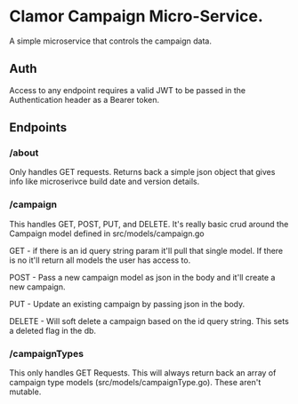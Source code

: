 # Clamor Campaign Micro-Service.

A simple microservice that controls the campaign data.

## Auth

Access to any endpoint requires a valid JWT to be passed in the Authentication header as a Bearer token.

## Endpoints

### /about

Only handles GET requests. Returns back a simple json object that gives info like microserivce build date and version details.

### /campaign

This handles GET, POST, PUT, and DELETE. It's really basic crud around the Campaign model defined in src/models/campaign.go

GET - if there is an id query string param it'll pull that single model. If there is no it'll return all models the user has access to.

POST - Pass a new campaign model as json in the body and it'll create a new campaign.

PUT - Update an existing campaign by passing json in the body.

DELETE - Will soft delete a campaign based on the id query string. This sets a deleted flag in the db.

### /campaignTypes

This only handles GET Requests. This will always return back an array of campaign type models (src/models/campaignType.go). These aren't mutable.
